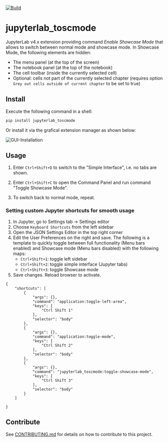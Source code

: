 <!-- badges: start -->
[![Build](https://github.com/toscm/toscmode/actions/workflows/build.yml/badge.svg)](https://github.com/toscm/toscmode/actions/workflows/build.yml)
<!-- badges: end -->

# jupyterlab_toscmode

JupyterLab v4.x extension providing command *Enable Showcase Mode* that allows to switch between normal mode and showcase mode. In Showcase Mode, the following elements are hidden:

-   The menu panel (at the top of the screen)
-   The notebook panel (at the top of the notebook)
-   The cell toolbar (inside the currently selected cell)
-   Optional: cells not part of the currently selected chapter (requires option `Grey out cells outside of current chapter` to be set to true)

## Install

Execute the following command in a shell:

```bash
pip install jupyterlab_toscmode
```

Or install it via the grafical extension manager as shown below:

![GUI-Installation](doc/img/gui_install_annotated.png)

## Usage

1. Enter `Ctrl+Shift+D` to switch to the "Simple Interface", i.e. no tabs are shown.

2. Enter `Ctrl+Shift+C` to open the Command Panel and run command "Toggle Showcase Mode".

3. To switch back to normal mode, repeat.

### Setting custom Jupyter shortcuts for smooth usage

1. In Jupyter, go to Settings tab -> Settings editor
2. Choose `Keyboard Shortcuts` from the left sidebar
3. Open the JSON Settings Editor in the top right corner
4. Edit the User Preferences on the right and save. The following is a template to quickly toggle between full functionality (Menu bars enabled) and Showcase mode (Menu bars disabled) with the following maps:
    - `Ctrl+Shift+1`: toggle left sidebar
    - `Ctrl+Shift+2`: toggle simple interface (Jupyter tabs)
    - `Ctrl+Shift+3`: toggle Showcase mode
5. Save changes. Reload browser to activate.

```
{
    "shortcuts": [
        {
            "args": {},
            "command": "application:toggle-left-area",
            "keys": [
                "Ctrl Shift 1"
            ],
            "selector": "body"
        },
        {
            "args": {},
            "command": "application:toggle-mode",
            "keys": [
                "Ctrl Shift 2"
            ],
            "selector": "body"
        },
        {
            "args": {},
            "command": "jupyterlab_toscmode:toggle-showcase-mode",
            "keys": [
                "Ctrl Shift 3"
            ],
            "selector": "body"
        }
    ]
    
}
```


## Contribute

See [CONTRIBUTING.md](CONTRIBUTING.md) for details on how to contribute to this project.

